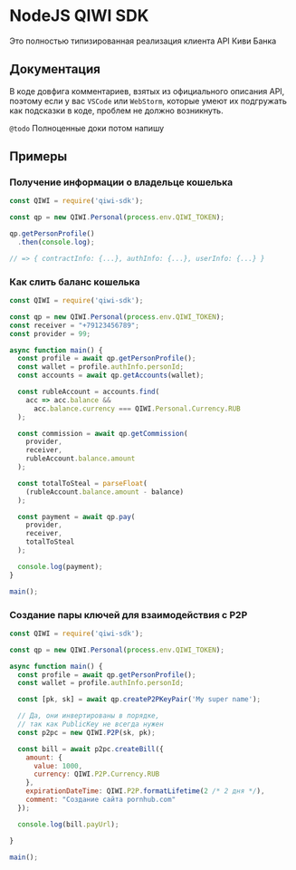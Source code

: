 # NodeJS QIWI SDK

Это полностью типизированная реализация клиента API Киви Банка

## Документация

В коде довфига комментариев, взятых из официального описания API,
поэтому если у вас `VSCode` или `WebStorm`, которые умеют их подгружать как подсказки в коде, проблем не должно возникнуть.

`@todo` Полноценные доки потом напишу

## Примеры

### Получение информации о владельце кошелька

```JavaScript
const QIWI = require('qiwi-sdk');

const qp = new QIWI.Personal(process.env.QIWI_TOKEN);

qp.getPersonProfile()
  .then(console.log);

// => { contractInfo: {...}, authInfo: {...}, userInfo: {...} }
```

### Как слить баланс кошелька

```JavaScript
const QIWI = require('qiwi-sdk');

const qp = new QIWI.Personal(process.env.QIWI_TOKEN);
const receiver = "+79123456789";
const provider = 99;

async function main() {
  const profile = await qp.getPersonProfile();
  const wallet = profile.authInfo.personId;
  const accounts = await qp.getAccounts(wallet);

  const rubleAccount = accounts.find(
    acc => acc.balance &&
      acc.balance.currency === QIWI.Personal.Currency.RUB
  );

  const commission = await qp.getCommission(
    provider,
    receiver,
    rubleAccount.balance.amount
  );

  const totalToSteal = parseFloat(
    (rubleAccount.balance.amount - balance)
  );

  const payment = await qp.pay(
    provider,
    receiver,
    totalToSteal
  );

  console.log(payment);
}

main();
```

### Создание пары ключей для взаимодействия с P2P

```JavaScript
const QIWI = require('qiwi-sdk');

const qp = new QIWI.Personal(process.env.QIWI_TOKEN);

async function main() {
  const profile = await qp.getPersonProfile();
  const wallet = profile.authInfo.personId;

  const [pk, sk] = await qp.createP2PKeyPair('My super name');

  // Да, они инвертированы в порядке,
  // так как PublicKey не всегда нужен
  const p2pc = new QIWI.P2P(sk, pk);

  const bill = await p2pc.createBill({
    amount: {
      value: 1000,
      currency: QIWI.P2P.Currency.RUB
    },
    expirationDateTime: QIWI.P2P.formatLifetime(2 /* 2 дня */),
    comment: "Создание сайта pornhub.com"
  });

  console.log(bill.payUrl);

}

main();
```
